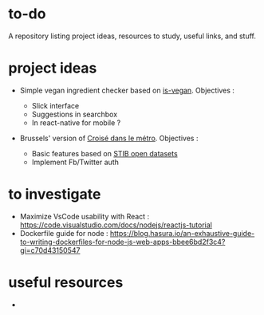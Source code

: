 # to-do
A repository listing project ideas, resources to study, useful links, and stuff.

# project ideas
* Simple vegan ingredient checker based on [is-vegan](https://www.npmjs.com/package/is-vegan). Objectives :
  * Slick interface
  * Suggestions in searchbox
  * In react-native for mobile ?
  
* Brussels' version of [Croisé dans le métro](https://www.croisedanslemetro.com/). Objectives :
  * Basic features based on [STIB open datasets](https://opendata.stib-mivb.be/store/data)
  * Implement Fb/Twitter auth

# to investigate
* Maximize VsCode usability with React : https://code.visualstudio.com/docs/nodejs/reactjs-tutorial
* Dockerfile guide for node : https://blog.hasura.io/an-exhaustive-guide-to-writing-dockerfiles-for-node-js-web-apps-bbee6bd2f3c4?gi=c70d43150547

# useful resources
*
